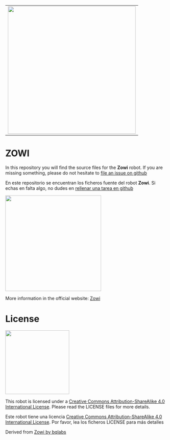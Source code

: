<table>
<tr>
<td>
<img src="../Zowi_3Dprintable/images/bq-logo-human-right-technology.png" width="400" align="center">
</td>
</tr>
</table>

# ZOWI

In this repository you will find the source files for the **Zowi** robot. If you are missing something, please do not hesitate to [file an issue on github](https://github.com/bq/zowiissues)

En este repositorio se encuentran los ficheros fuente del robot **Zowi**. Si echas en falta algo, no dudes en [rellenar una tarea en github](https://github.com/bq/zowi/issues)


<img src="../Zowi_mold/media/Zowi_Basic_Info_01.jpg" width="300" align="center">


More information in the official website: [Zowi](http://zowi.bq.com/)


# License

<img src="../Zowi_3Dprintable/images/by-sa.png" width="200" align = "center">

This robot is licensed under a [Creative Commons Attribution-ShareAlike 4.0 International License](http://creativecommons.org/licenses/by-sa/4.0/). Please read the LICENSE files for more details.

Este robot tiene una licencia [Creative Commons Attribution-ShareAlike 4.0 International License](http://creativecommons.org/licenses/by-sa/4.0/). Por favor, lea los ficheros LICENSE para más detalles

Derived from [Zowi by bqlabs](https://github.com/bqlabs/zowi)
